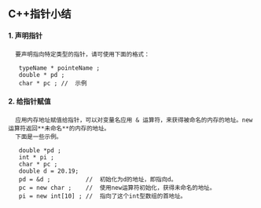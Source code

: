 ## C++指针小结

#### 1. 声明指针
      要声明指向特定类型的指针，请可使用下面的格式：
   ```
      typeName * pointeName ; 
      double * pd ; 
      char * pc ; //  示例 
   ```
   
#### 2. 给指针赋值
      应用内存地址赋值给指针，可以对变量名应用 & 运算符，来获得被命名的内存的地址。new 运算符返回**未命名**的内存的地址。
      下面是一些示例。
   ```
      double *pd ;
      int * pi ; 
      char * pc ;
      double d = 20.19;
      pd = &d ;          //  初始化为d的地址，即指向d。
      pc = new char ;    //  使用new运算符初始化，获得未命名的地址。
      pi = new int[10] ; //  指向了这个int型数组的首地址。
   ```
   
#### 
